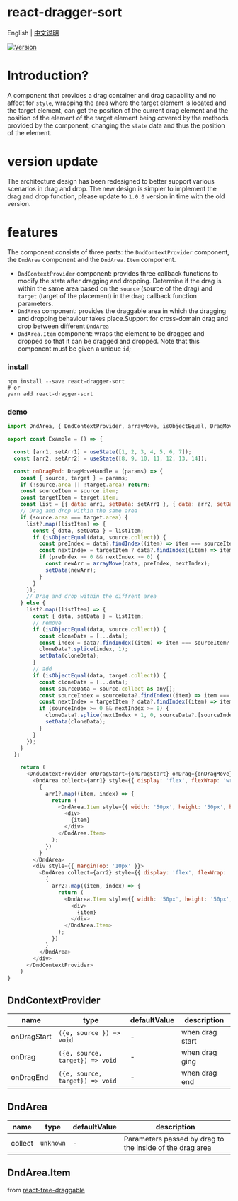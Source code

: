 # react-dragger-sort

English | [中文说明](./README_CN.md)

[![Version](https://img.shields.io/badge/version-1.0.0-green)](https://www.npmjs.com/package/react-dragger-sort)

# Introduction?

A component that provides a drag container and drag capability and no affect for `style`, wrapping the area where the target element is located and the target element, can get the position of the current drag element and the position of the element of the target element being covered by the methods provided by the component, changing the `state` data and thus the position of the element.

# version update

The architecture design has been redesigned to better support various scenarios in drag and drop. The new design is simpler to implement the drag and drop function, please update to `1.0.0` version in time with the old version.

# features
The component consists of three parts: the `DndContextProvider` component, the `DndArea` component and the `DndArea.Item` component.
- `DndContextProvider` component: provides three callback functions to modify the state after dragging and dropping. Determine if the drag is within the same area based on the `source` (source of the drag) and `target` (target of the placement) in the drag callback function parameters.
- `DndArea` component: provides the draggable area in which the dragging and dropping behaviour takes place.Support for cross-domain drag and drop between different `DndArea`
- `DndArea.Item` component: wraps the element to be dragged and dropped so that it can be dragged and dropped. Note that this component must be given a unique `id`;

### install
```
npm install --save react-dragger-sort
# or
yarn add react-dragger-sort
```

### demo
```javascript
import DndArea, { DndContextProvider, arrayMove, isObjectEqual, DragMoveHandle } from "react-dragger-sort";

export const Example = () => {

  const [arr1, setArr1] = useState([1, 2, 3, 4, 5, 6, 7]);
  const [arr2, setArr2] = useState([8, 9, 10, 11, 12, 13, 14]);

  const onDragEnd: DragMoveHandle = (params) => {
    const { source, target } = params;
    if (!source.area || !target.area) return;
    const sourceItem = source.item;
    const targetItem = target.item;
    const list = [{ data: arr1, setData: setArr1 }, { data: arr2, setData: setArr2 }];
    // Drag and drop within the same area
    if (source.area === target.area) {
      list?.map((listItem) => {
        const { data, setData } = listItem;
        if (isObjectEqual(data, source.collect)) {
          const preIndex = data?.findIndex((item) => item === sourceItem.id);
          const nextIndex = targetItem ? data?.findIndex((item) => item === targetItem?.id) : data.length;
          if (preIndex >= 0 && nextIndex >= 0) {
            const newArr = arrayMove(data, preIndex, nextIndex);
            setData(newArr);
          }
        }
      });
      // Drag and drop within the diffrent area
    } else {
      list?.map((listItem) => {
        const { data, setData } = listItem;
        // remove
        if (isObjectEqual(data, source.collect)) {
          const cloneData = [...data];
          const index = data?.findIndex((item) => item === sourceItem?.id);
          cloneData?.splice(index, 1);
          setData(cloneData);
        }
        // add
        if (isObjectEqual(data, target.collect)) {
          const cloneData = [...data];
          const sourceData = source.collect as any[];
          const sourceIndex = sourceData?.findIndex((item) => item === sourceItem?.id);
          const nextIndex = targetItem ? data?.findIndex((item) => item === targetItem?.id) : data?.length;
          if (sourceIndex >= 0 && nextIndex >= 0) {
            cloneData?.splice(nextIndex + 1, 0, sourceData?.[sourceIndex]);
            setData(cloneData);
          }
        }
      });
    }
  };

    return (
      <DndContextProvider onDragStart={onDragStart} onDrag={onDragMove} onDragEnd={onDragEnd}>
        <DndArea collect={arr1} style={{ display: 'flex', flexWrap: 'wrap', background: 'blue', width: '200px' }}>
          {
            arr1?.map((item, index) => {
              return (
                <DndArea.Item style={{ width: '50px', height: '50px', backgroundColor: 'red', border: '1px solid green' }} key={item} id={item}>
                  <div>
                    {item}
                  </div>
                </DndArea.Item>
              );
            })
          }
        </DndArea>
        <div style={{ marginTop: '10px' }}>
          <DndArea collect={arr2} style={{ display: 'flex', flexWrap: 'wrap', background: 'green', width: '200px' }}>
            {
              arr2?.map((item, index) => {
                return (
                  <DndArea.Item style={{ width: '50px', height: '50px', backgroundColor: 'red', border: '1px solid green' }} key={item} id={item}>
                    <div>
                      {item}
                    </div>
                  </DndArea.Item>
                );
              })
            }
          </DndArea>
        </div>
      </DndContextProvider>
    )
}
```

## DndContextProvider

| name                          | type                  | defaultValue                                                   | description                                                                                                      |
| ----------------------------- | --------------------- | -------------------------------------------------------------- | --------------------------------------------------------------------------------------------------------- |
| onDragStart                      | `({e, source }) => void`            | -                                                  | when drag start                                                                                  |
| onDrag                      | `({e, source, target}) => void`            | -                                                  | when drag ging                                                                                  |
| onDragEnd                      | `({e, source, target}) => void`            | -                                                  | when drag end                                                                                  |

## DndArea

| name                          | type                  | defaultValue                                                   | description                                                                                                      |
| ----------------------------- | --------------------- | -------------------------------------------------------------- | --------------------------------------------------------------------------------------------------------- |
| collect                      | `unknown`            | -                                                  | Parameters passed by drag to the inside of the drag area                                                                                  |

## DndArea.Item

from [react-free-draggable](https://github.com/mezhanglei/react-free-draggable)